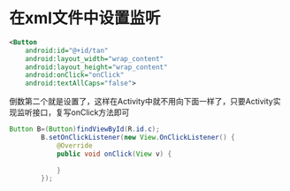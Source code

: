 # 在xml文件中设置监听

```xml
<Button
    android:id="@+id/tan"
    android:layout_width="wrap_content"
    android:layout_height="wrap_content"
    android:onClick="onClick"
    android:textAllCaps="false">
```

倒数第二个就是设置了，这样在Activity中就不用向下面一样了，只要Activity实现监听接口，复写onClick方法即可

~~~java
Button B=(Button)findViewById(R.id.c);
        B.setOnClickListener(new View.OnClickListener() {
            @Override
            public void onClick(View v) {
                
            }
        });
~~~

